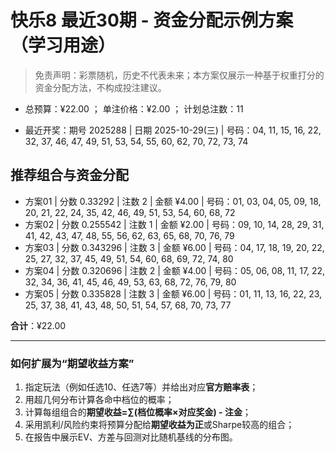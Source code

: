 # 快乐8 最近30期 - 资金分配示例方案（学习用途）

> 免责声明：彩票随机，历史不代表未来；本方案仅展示一种基于权重打分的资金分配方法，不构成投注建议。

- 总预算：¥22.00 ； 单注价格：¥2.00 ； 计划总注数：11

- 最近开奖：期号 2025288 | 日期 2025-10-29(三) | 号码：04, 11, 15, 16, 22, 32, 37, 46, 47, 49, 51, 53, 54, 55, 60, 62, 70, 72, 73, 74


## 推荐组合与资金分配

- 方案01 | 分数 0.33292 | 注数   2 | 金额 ¥4.00 | 号码：01, 03, 04, 05, 09, 18, 20, 21, 22, 24, 35, 42, 46, 49, 51, 53, 54, 60, 68, 72
- 方案02 | 分数 0.255542 | 注数   1 | 金额 ¥2.00 | 号码：09, 10, 14, 28, 29, 31, 41, 42, 43, 47, 48, 55, 56, 62, 63, 65, 68, 70, 76, 79
- 方案03 | 分数 0.343296 | 注数   3 | 金额 ¥6.00 | 号码：04, 17, 18, 19, 20, 22, 25, 27, 32, 37, 45, 49, 51, 54, 60, 68, 69, 72, 74, 80
- 方案04 | 分数 0.320696 | 注数   2 | 金额 ¥4.00 | 号码：05, 06, 08, 11, 17, 22, 32, 34, 36, 41, 45, 46, 49, 53, 63, 68, 72, 76, 79, 80
- 方案05 | 分数 0.335828 | 注数   3 | 金额 ¥6.00 | 号码：01, 11, 13, 16, 22, 23, 25, 37, 38, 41, 43, 48, 50, 51, 54, 57, 68, 70, 73, 77

**合计**：¥22.00


---
### 如何扩展为“期望收益方案”

1) 指定玩法（例如任选10、任选7等）并给出对应**官方赔率表**；
2) 用超几何分布计算各命中档位的概率；
3) 计算每组组合的**期望收益=∑(档位概率×对应奖金) - 注金**；
4) 采用凯利/风险约束将预算分配给**期望收益为正**或Sharpe较高的组合；
5) 在报告中展示EV、方差与回测对比随机基线的分布图。